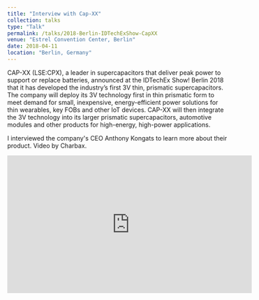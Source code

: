 ```yaml
---
title: "Interview with Cap-XX"
collection: talks
type: "Talk"
permalink: /talks/2018-Berlin-IDTechExShow-CapXX
venue: "Estrel Convention Center, Berlin"
date: 2018-04-11
location: "Berlin, Germany"
---
```


CAP-XX (LSE:CPX), a leader in supercapacitors that deliver peak power to support or replace batteries, announced at the IDTechEx Show! Berlin 2018 that it has developed the industry’s first 3V thin, prismatic supercapacitors. The company will deploy its 3V technology first in thin prismatic form to meet demand for small, inexpensive, energy-efficient power solutions for thin wearables, key FOBs and other IoT devices. CAP-XX will then integrate the 3V technology into its larger prismatic supercapacitors, automotive modules and other products for high-energy, high-power applications.

I interviewed the company's CEO Anthony Kongats to learn more about their product. Video by Charbax.

<iframe width="560" height="315" src="https://www.youtube.com/embed/DSQ4rEAnHlU" title="YouTube video player" frameborder="0" allow="accelerometer; autoplay; clipboard-write; encrypted-media; gyroscope; picture-in-picture; web-share" allowfullscreen></iframe>
